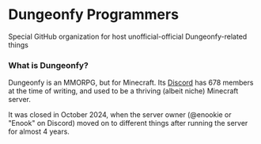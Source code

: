 # Dungeonfy Programmers
Special GitHub organization for host unofficial-official Dungeonfy-related things


### What is Dungeonfy?
Dungeonfy is an MMORPG, but for Minecraft. Its [Discord](https://discord.gg/yhw4ajkCu8) has 678 members at the time of writing, and used to be a thriving (albeit niche) Minecraft server.

It was closed in October 2024, when the server owner (@enookie or "Enook" on Discord) moved on to different things after running the server for almost 4 years.
